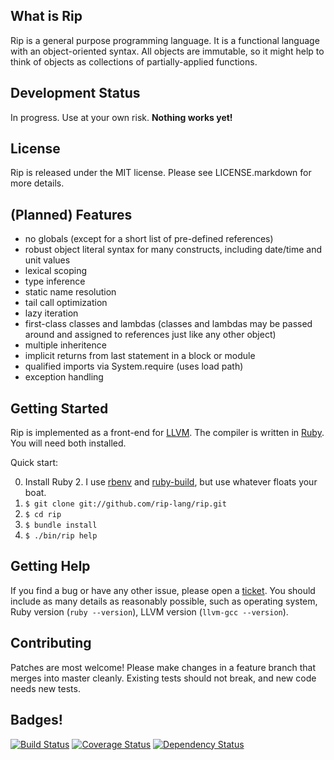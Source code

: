 ## What is Rip

Rip is a general purpose programming language. It is a functional language with an object-oriented syntax. All objects are immutable, so it might help to think of objects as collections of partially-applied functions.

## Development Status

In progress. Use at your own risk. **Nothing works yet!**

## License

Rip is released under the MIT license. Please see LICENSE.markdown for more details.

## (Planned) Features

* no globals (except for a short list of pre-defined references)
* robust object literal syntax for many constructs, including date/time and unit values
* lexical scoping
* type inference
* static name resolution
* tail call optimization
* lazy iteration
* first-class classes and lambdas (classes and lambdas may be passed around and assigned to references just like any other object)
* multiple inheritence
* implicit returns from last statement in a block or module
* qualified imports via System.require (uses load path)
* exception handling

## Getting Started

Rip is implemented as a front-end for [LLVM](http://llvm.org/). The compiler is written in [Ruby](http://www.ruby-lang.org/). You will need both installed.

Quick start:

0. Install Ruby 2. I use [rbenv](https://github.com/sstephenson/rbenv) and [ruby-build](https://github.com/sstephenson/ruby-build), but use whatever floats your boat.
0. `$ git clone git://github.com/rip-lang/rip.git`
0. `$ cd rip`
0. `$ bundle install`
0. `$ ./bin/rip help`

## Getting Help

If you find a bug or have any other issue, please open a [ticket](https://github.com/rip-lang/rip/issues). You should include as many details as reasonably possible, such as operating system, Ruby version (`ruby --version`), LLVM version (`llvm-gcc --version`).

## Contributing

Patches are most welcome! Please make changes in a feature branch that merges into master cleanly. Existing tests should not break, and new code needs new tests.

## Badges!

[![Build Status](https://travis-ci.org/rip-lang/rip.png)](https://travis-ci.org/rip-lang/rip)
[![Coverage Status](https://coveralls.io/repos/rip-lang/rip/badge.png)](https://coveralls.io/r/rip-lang/rip)
[![Dependency Status](https://gemnasium.com/rip-lang/rip.png)](https://gemnasium.com/rip-lang/rip)
